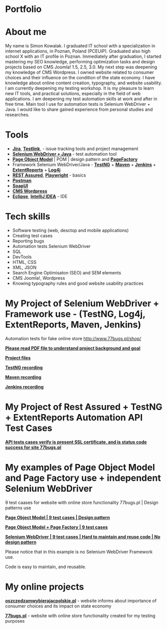 # Portfolio

# About me

My name is Simon Kowalak. I graduated IT school with a specialization in internet applications, in Poznan, Poland (PCEUiP). Graduated also high school X with an IT profile in Poznan. Immediately after graduation, I started mastering my SEO knowledge, performing optimization tasks and design projects based on CMS Joomla! 1.5, 2.5, 3.0. My next step was deepening my knowledge of CMS Wordpress. I owned website related to consumer choices and their influence on the condition of the state economy. I have knowledge about online content creation, typography, and website usability. I am currently deepening my testing workshop. It is my pleasure to learn new IT tools, and practical solutions, especially in the field of web applications. I am deepening my test automation skills at work and after in free time. Main tool I use for automation tests is Selenium WebDriver + Java. I would like to share gained experience from personal studies and researches.

# Tools

* **[Jira](https://www.atlassian.com/software/jira)**, **[Testlink](https://testlink.org/)**, - issue tracking tools and project management<br>
* **[Selenium WebDriver + Java](https://www.selenium.dev/)** - test automation tool
* **[Page Object Model](https://www.selenium.dev/documentation/en/guidelines_and_recommendations/page_object_models/)** | POM | design pattern and **[PageFactory](https://github.com/SeleniumHQ/selenium/wiki/PageFactory)** 
* Framework Selenium WebDriver/Java - **[TestNG](https://testng.org/doc/)** + **[Maven](https://maven.apache.org/)** + **[Jenkins](https://www.jenkins.io/)** + **[ExtentReports](https://www.extentreports.com/)** + **[Log4j](https://logging.apache.org/log4j/2.x/)**
* **[REST Assured](https://rest-assured.io/)**, **[Playwright](https://playwright.dev/)** - basics
* **[Postman](https://www.postman.com/)** 
* **[SoapUI](https://www.soapui.org/)**  
* **[CMS Wordpress](https://wordpress.org/)**
* **[Eclipse](https://www.eclipse.org/)**, **[IntelliJ IDEA](https://www.jetbrains.com/idea/)** - IDE

# Tech skills

* Software testing (web, desctop and mobile applications)
* Creating test cases
* Reporting bugs
* Automation tests Selenium WebDriver
* SQL
* DevTools
* HTML, CSS 
* XML, JSON
* Search Engine Optimisaton (SEO) and SEM elements
* CMS Joomla!, Wordpress
* Knowing typography rules and good website usability practices





# My Project of Selenium WebDriver + Framework use - (TestNG, Log4j, ExtentReports, Maven, Jenkins) 
Automation tests for fake online store http://www.77bugs.pl/shop/ 

**[Please read PDF file to understand project background and goal](https://drive.google.com/file/d/10WHah6NtMHKLDC3Ba18j9oJIisyTj8QQ/view?usp=sharing)**

**[Project files](https://drive.google.com/drive/folders/1SZHGDpoDfJgLhdNuPjMq4wMPhY-A1YAd?usp=sharing)**

**[TestNG recording](https://drive.google.com/file/d/1ThlOekeior59x9g29hhewktSswv6YXjo/view?usp=sharing)**

**[Maven recording](https://drive.google.com/file/d/109O1u-i3cEFCCnuPY8AYZLjhhiMggKt4/view?usp=sharing)**

**[Jenkins recording](https://drive.google.com/file/d/1baSgnpTTEi6svZTgT-pZENYBRzY7fEb7/view?usp=sharing)**

# My Project of Rest Assured + TestNG + ExtentReports Automation API Test Cases 

**[API tests cases verify is present SSL certificate, and is status code success for site 77bugs.pl](https://drive.google.com/drive/folders/1L9YcqNvZtTUFImSgzt-g2fo7hrTOYZNZ?usp=sharing)**

# My examples of Page Object Model and Page Factory use + independent Selenium WebDriver

9 test caases for website with online store functionality 77bugs.pl | Design patterns use

**[Page Object Model | 9 test cases | Design pattern](https://drive.google.com/file/d/1gnd-Ksg4Ds1LIMbjStL-pYdjfBfsCeyW/view?usp=sharing)**

**[Page Object Model + Page Factory | 9 test cases](https://drive.google.com/file/d/1CWxSZtLRk3z-14XWpRm6mtDsNOEltdYn/view?usp=sharing)**

**[Selenium WebDriver | 9 test cases | Hard to maintain and reuse code | No design pattern](https://drive.google.com/file/d/1sXqpWb9TqkzCY_e0oN_1M5qoCoqXimkC/view?usp=sharing)**

Please notice that in this example is no Selenium WebDriver Framework use.

Code is easy to maintain, and reusable.

# My online projects

**[oszczedzamwybierajacpolskie.pl](https://oszczedzamwybierajacpolskie.pl/)** - website informs about importance of consumer choices and its impact on state economy

**[77bugs.pl](http://www.77bugs.pl/shop/)** - website with online store functionality created for my testing purposes


